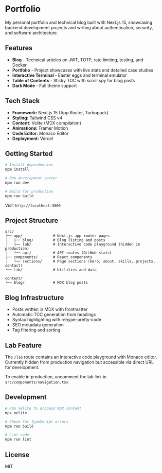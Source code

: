 # Portfolio

My personal portfolio and technical blog built with Next.js 15, showcasing backend development projects and writing about authentication, security, and software architecture.

## Features

- **Blog** - Technical articles on JWT, TOTP, rate limiting, testing, and Docker
- **Portfolio** - Project showcases with live stats and detailed case studies
- **Interactive Terminal** - Easter eggs and terminal emulator
- **Table of Contents** - Sticky TOC with scroll spy for blog posts
- **Dark Mode** - Full theme support

## Tech Stack

- **Framework:** Next.js 15 (App Router, Turbopack)
- **Styling:** Tailwind CSS v4
- **Content:** Velite (MDX compilation)
- **Animations:** Framer Motion
- **Code Editor:** Monaco Editor
- **Deployment:** Vercel

## Getting Started

```bash
# Install dependencies
npm install

# Run development server
npm run dev

# Build for production
npm run build
```

Visit `http://localhost:3000`

## Project Structure

```
src/
├── app/              # Next.js app router pages
│   ├── blog/         # Blog listing and posts
│   ├── lab/          # Interactive code playground (hidden in production)
│   └── api/          # API routes (GitHub stats)
├── components/       # React components
│   └── sections/     # Page sections (hero, about, skills, projects, contact)
└── lib/              # Utilities and data

content/
└── blog/             # MDX blog posts
```

## Blog Infrastructure

- Posts written in MDX with frontmatter
- Automatic TOC generation from headings
- Syntax highlighting with rehype-pretty-code
- SEO metadata generation
- Tag filtering and sorting

## Lab Feature

The `/lab` route contains an interactive code playground with Monaco editor. Currently hidden from production navigation but accessible via direct URL for development.

To enable in production, uncomment the lab link in `src/components/navigation.tsx`.

## Development

```bash
# Run Velite to process MDX content
npx velite

# Check for TypeScript errors
npm run build

# Lint code
npm run lint
```

## License

MIT
